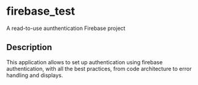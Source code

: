 # firebase_test

A read-to-use aunthentication Firebase project

## Description

This application allows to set up authentication using firebase authentication, with all the best practices, from code architecture to error handling and displays.

##
